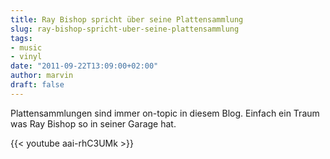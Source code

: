 ```yaml
---
title: Ray Bishop spricht über seine Plattensammlung
slug: ray-bishop-spricht-uber-seine-plattensammlung
tags:
- music
- vinyl
date: "2011-09-22T13:09:00+02:00"
author: marvin
draft: false
---
```

Plattensammlungen sind immer on-topic in diesem Blog. Einfach ein Traum
was Ray Bishop so in seiner Garage hat.

{{< youtube aai-rhC3UMk >}}